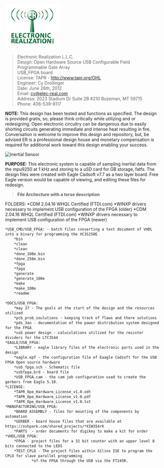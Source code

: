 ![ER_LOGO](/Docs/github.png)

> Electronic Realization L.L.C.								  
> Design: Open Hardware Source   USB Configurable Field Programmable Gate Array  	  
>						USB_FPGA board				   
> License: TAPR - http://www.tapr.org/OHL						   
> Engineer: Cy Drollinger								   
> Date: June 26th, 2012								           
> Email: cy@elec-real.com								   
> Address: 2023 Stadium Dr Suite 2B #210 Bozeman, MT 59715				   
> Phone: 406-539-8117									   

**NOTE:**
 This design has been tested and functions as specified. The design is provided gratis, so, please 
 think critically while utilizing and or redesigning. Open electronic circuitry can be dangerous due 
 to easily shorting circuits generating immediate and intense heat resulting in fire. Conversation is
 welcome to improve this design and repository, but, be advised ER is a professional design house and
 monetary compensation is required for additional work toward this design enabling your success.			   
	 
![Inertial Sensor](/hardware/eagleUp/Earple/IMG_0864.jpg)

**PURPOSE:**
This electronic system is capable of sampling inertial data from the mpu9250 at 1 kHz and storing to 
a uSD card for GB storage, fatfs. The design files were created with Eagle Cadsoft v7.7 as a 
two layer board. Free Eagle version would be capable of viewing, and editing these files for redesign. 
>**File Arcitecture with a terse description**

FOLDERS:
	*CDM 2.04.16 WHQL Certified (FTDI.com)
		*WINXP drivers necessary to implement USB configuration of the FPGA (older)
	*CDM 2.04.16 WHQL Certified (FTDI.com)
		*WINXP drivers necessary to implement USB configuration of the FPGA (newer)
	
	*USB_CMD/USB_FPGA: - batch files converting a text document of VHDL into a binary for programming the XC3S250E
		*bin
		*clean
		*clean
		*done_100e.bin
		*done_250e.bin
		*fpga
		*fpga
		*generate
		*generate_100e
		*make
		*make_100e
		*readme
		
	*DOCS/USB_FPGA:
		*may 27 - The goals at the start of the design and the resources utilized 
		*pcb_prob_soulutions - keeping track of flaws and there solutions
		*pds_3an - documentation of the power distribution system designed for the FPGA
		*usb power design - caluculations utilized for the resistor dividers for the LTC3544
	*EAGLE/USB_FPGA:
		*LIBRARY - eagle library files of the electronic parts used in the design
		*eagle.epf - the configuration file of Eaagle Cadsoft for the USB FPGA Open source hardware
		*usb_fpga.sch - Schematic file	
		*usbfpga.brd - board file
		*USB_FPGA.cam - the cam job configuration used to create the gerbers from Eagle 5.10.
	*LICENSE:
		*TAPR_Ope_Hardware_License_v1.0.odt
		*TAPR_Ope_Hardware_License_v1.0.pdf
		*TAPR_Ope_Hardware_License_v1.0.txt
	*MANUFACTURING/USB_FPGA:
		*BOARD ASSEMBLY - files for mounting of the components by automation
		*GERBER - board house files that are available at https://oshpark.com/shared_projects/*XIW354rK
		*PARTS  - order documents for digikey to make a kit for order
	*VHDL/USB_FPGA:
		*FPGA - project files for a 32 bit counter with an upper level 8 bits connected to the LEDS
		*TEST_CPLD - The project files within Xilinx ISE to program the CPLD for slave parallel programming
			    *of the FPGA through the USB via the FT245R.  
	
